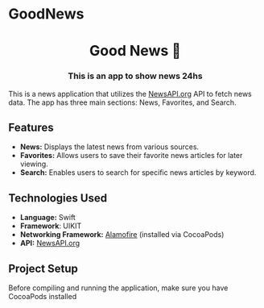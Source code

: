 # GoodNews

<h1 align="center">Good News  🎤  </h1>
<h3 align="center">This is an app to show news 24hs </h3>

This is a news application that utilizes the [NewsAPI.org](https://newsapi.org/) API to fetch news data. The app has three main sections: News, Favorites, and Search.

## Features
- **News:** Displays the latest news from various sources.
- **Favorites:** Allows users to save their favorite news articles for later viewing.
- **Search:** Enables users to search for specific news articles by keyword.

## Technologies Used
- **Language:** Swift
- **Framework**: UIKIT 
- **Networking Framework:** [Alamofire](https://github.com/Alamofire/Alamofire) (installed via CocoaPods)
- **API:** [NewsAPI.org](https://newsapi.org/)


## Project Setup
Before compiling and running the application, make sure you have CocoaPods installed





